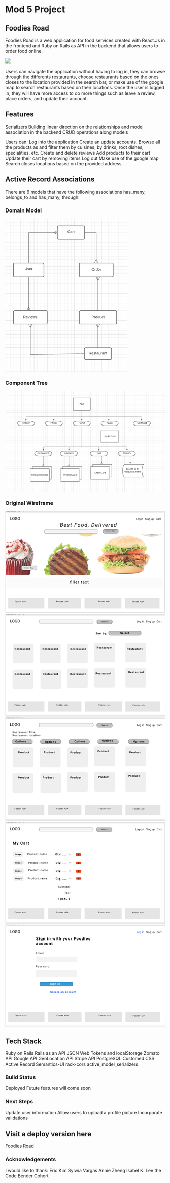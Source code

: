 # Mod 5 Project
## Foodies Road 

Foodies Road is a web application for food services created with React.Js in the frontend and Ruby on Rails as API in the backend that allows users to order food online.

<a href='https://evening-taiga-01396.herokuapp.com/' ><img src='/public/homegage.png'/></a>

Users can navigate the application without having to log in, they can browse through the differents restaurants, choose restaurants based on the ones closes to the location provided in the search bar, or make use of the google map to search restaurants based on their locations. 
Once the user is logged in, they will have more access to do more things such as leave a review, place orders, and update their account. 

## Features
Serializers
Building linear direction on the relationships and model association in the backend
CRUD operations along models

Users can:
Log into the application
Create an update accounts.
Browse all the products as and filter them by cuisines, by drinks, root dishes, specialities, etc.
Create and delete reviews
Add products to their cart
Update their cart by removing items
Log out
Make use of the google map
Search closes locations based on the provided address.


## Active Record Associations
There are 6 models that have the following associations has_many, belongs_to and has_many, through:

### Domain Model
<img src='/public/domain_model.png'/>

### Component Tree
<img src='public/component_tree.png'/>

### Original Wireframe
<img src='/section_1.png'/>
<img src='/section_2.png'/>
<img src='/section_3.png'/>
<img src='/section_4.png'/>
<img src='/section_5.png'/>


## Tech Stack
Ruby on Rails
Rails as an API
JSON Web Tokens and localStorage
Zomato API
Google API
GeoLocation API
Stripe API
PostgreSQL
Customed CSS
Active Record
Semantics-UI
rack-cors
active_model_serializers

### Build Status
Deployed
Futute features will come soon

### Next Steps
Update user information
Allow users to upload a profile picture
Incorporate validations


## Visit a deploy version here 
Foodies Road 


### Acknowledgements
I  would like to thank:
Eric Kim
Sylwia Vargas
Annie Zheng
Isabel K. Lee
the Code Bender Cohort
